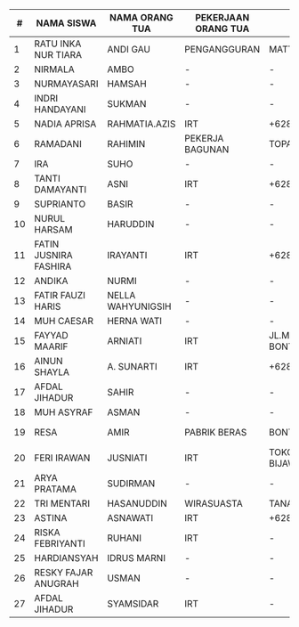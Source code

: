 | # | NAMA SISWA | NAMA ORANG TUA | PEKERJAAN ORANG TUA | ALAMAT | TELEPON |
|---|---|---|---|---|---|
| 1 | RATU INKA NUR TIARA | ANDI GAU | PENGANGGURAN | MATTOANGING | +6285341651693 |
| 2 | NIRMALA | AMBO | - | - |
| 3 | NURMAYASARI | HAMSAH | - | - |
| 4 | INDRI HANDAYANI | SUKMAN | - | - |
| 5 | NADIA APRISA | RAHMATIA.AZIS | IRT | +6285237744155 |
| 6 | RAMADANI | RAHIMIN | PEKERJA BAGUNAN | TOPANDA | +6285342214283 |
| 7 | IRA | SUHO | - | - |
| 8 | TANTI DAMAYANTI | ASNI | IRT | +6285399786906 |
| 9 | SUPRIANTO | BASIR | - | - |
| 10 | NURUL HARSAM | HARUDDIN | - | - |
| 11 | FATIN JUSNIRA FASHIRA | IRAYANTI | IRT | +6285695040609 |
| 12 | ANDIKA | NURMI | - | - |
| 13 | FATIR FAUZI HARIS | NELLA WAHYUNIGSIH | - | - |
| 14 | MUH CAESAR | HERNA WATI | - | - |
| 15 | FAYYAD MAARIF | ARNIATI | IRT | JL.MANGGA DESA BONTOMANAI | +6285342390424 |
| 16 | AINUN SHAYLA | A. SUNARTI | IRT | +6285240607488 |
| 17 | AFDAL JIHADUR | SAHIR | - | - |
| 18 | MUH ASYRAF | ASMAN | - | - |
| 19 | RESA | AMIR | PABRIK BERAS | BONTOMANAI | +6282 152 151 132 |
| 20 | FERI IRAWAN | JUSNIATI | IRT | TOKOMBENG, BIJAWANG | +6282393002958 |
| 21 | ARYA PRATAMA | SUDIRMAN | - | - |
| 22 | TRI MENTARI | HASANUDDIN | WIRASUASTA | TANAH HARAPAN | +628567177855 |
| 23 | ASTINA | ASNAWATI | IRT | +6285397600378 | +6285293082326 |
| 24 | RISKA FEBRIYANTI | RUHANI | IRT | - | +6282347221101 |
| 25 | HARDIANSYAH | IDRUS MARNI | - | - |
| 26 | RESKY FAJAR ANUGRAH | USMAN | - | - |
| 27 | AFDAL JIHADUR | SYAMSIDAR | IRT | - | +6285397258696 |
